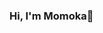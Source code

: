 ### Hi, I'm Momoka👋

<!--
**momoka-mero/momoka-mero** is a ✨ _special_ ✨ repository because its `README.md` (this file) appears on your GitHub profile.

Here are some ideas to get you started:

- 📫 How to reach me: @momoka_mero(Twitter)，ID:momokamero(Facebook)

[![SecHack365](https://img.shields.io/badge/SecHack365-2020-ffd700.svg)](https://sechack365.nict.go.jp/)
-->
